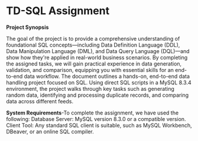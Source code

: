 # TD-SQL Assignment

**Project Synopsis**

The goal of the project is to provide a comprehensive understanding of foundational SQL concepts—including Data Definition Language (DDL), Data Manipulation Language (DML), and Data Query Language (DQL)—and show how they're applied in real-world business scenarios. By completing the assigned  tasks, we will gain practical experience in data generation, validation, and comparison, equipping you with essential skills for an end-to-end data workflow.
The document outlines a hands-on, end-to-end data handling project focused on SQL. Using direct SQL scripts in a MySQL 8.3.4 environment, the project walks  through key tasks such as generating random data, identifying and processing duplicate records, and comparing data across different feeds.

**System Requirements**-To complete the assignment, we have used the following:
Database Server: MySQL version 8.3.0 or a compatible version.
Client Tool: Any standard SQL client is suitable, such as MySQL Workbench, DBeaver, or an online SQL compiler.
